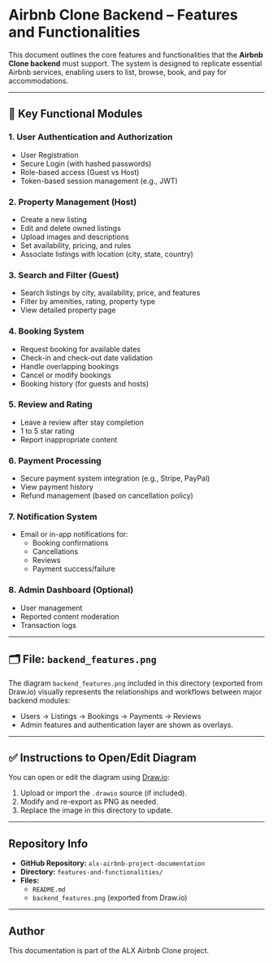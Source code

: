 # Airbnb Clone Backend – Features and Functionalities

This document outlines the core features and functionalities that the **Airbnb Clone backend** must support. The system is designed to replicate essential Airbnb services, enabling users to list, browse, book, and pay for accommodations.

---

## 🔧 Key Functional Modules

### 1. User Authentication and Authorization
- User Registration
- Secure Login (with hashed passwords)
- Role-based access (Guest vs Host)
- Token-based session management (e.g., JWT)

### 2. Property Management (Host)
- Create a new listing
- Edit and delete owned listings
- Upload images and descriptions
- Set availability, pricing, and rules
- Associate listings with location (city, state, country)

### 3. Search and Filter (Guest)
- Search listings by city, availability, price, and features
- Filter by amenities, rating, property type
- View detailed property page

### 4. Booking System
- Request booking for available dates
- Check-in and check-out date validation
- Handle overlapping bookings
- Cancel or modify bookings
- Booking history (for guests and hosts)

### 5. Review and Rating
- Leave a review after stay completion
- 1 to 5 star rating
- Report inappropriate content

### 6. Payment Processing
- Secure payment system integration (e.g., Stripe, PayPal)
- View payment history
- Refund management (based on cancellation policy)

### 7. Notification System
- Email or in-app notifications for:
  - Booking confirmations
  - Cancellations
  - Reviews
  - Payment success/failure

### 8. Admin Dashboard (Optional)
- User management
- Reported content moderation
- Transaction logs

---

## 🗂 File: `backend_features.png`

The diagram `backend_features.png` included in this directory (exported from Draw.io) visually represents the relationships and workflows between major backend modules:

- Users → Listings → Bookings → Payments → Reviews
- Admin features and authentication layer are shown as overlays.

---

## ✅ Instructions to Open/Edit Diagram

You can open or edit the diagram using [Draw.io](https://app.diagrams.net/):

1. Upload or import the `.drawio` source (if included).
2. Modify and re-export as PNG as needed.
3. Replace the image in this directory to update.

---

## Repository Info

- **GitHub Repository:** `alx-airbnb-project-documentation`
- **Directory:** `features-and-functionalities/`
- **Files:**
  - `README.md`
  - `backend_features.png` (exported from Draw.io)

---

## Author

This documentation is part of the ALX Airbnb Clone project.

